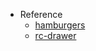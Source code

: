 - Reference
  - [hamburgers](https://github.com/jonsuh/hamburgers)
  - [rc-drawer](https://github.com/react-component/drawer)
